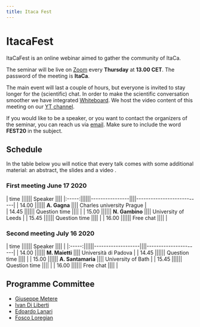 ```yaml
---
title: Itaca Fest
---
```


# ItacaFest

ItaCaFest is an online webinar aimed to gather the community of ItaCa. 

The seminar will be live on [Zoom]() every __Thursday__ at __13.00 CET__. The password of the meeting is __ItaCa__. 

The main event will last a couple of hours, but everyone is invited to stay longer for the (scientific) chat. In order to make the scientific conversation smoother we have integrated [Whiteboard](https://www.whiteboard.team). We host the video content of this meeting on our [YT channel]().

If you would like to be a speaker, or you want to contact the organizers of the seminar, you can reach us via [email](). Make sure to include the word __FEST20__ in the subject.

## Schedule


In the table below you will notice that every talk comes with some additional material: an abstract, the slides and a video . 


### First meeting June 17 2020

| time  ||||||  Speaker       |||| 
|:-----:||||||----------------||||---------------------------|
| 14.00 |||||| **A. Gagna**   |||| Charles university Prague |	
| 14.45 |||||| Question time  ||||                           |
| 15.00 |||||| **N. Gambino** |||| University of Leeds       |
| 15.45 |||||| Question time  ||||                           |
| 16.00 |||||| Free chat      ||||                           |

### Second meeting July 16 2020

| time  ||||||  Speaker          ||||                      | 
|:-----:||||||-------------------||||----------------------| 
| 14.00 |||||| **M. Maietti**	   |||| Università di Padova | 
| 14.45 |||||| Question time     ||||                      | 
| 15.00 |||||| **A. Santamaria** |||| University of Bath   | 
| 15.45 |||||| Question time     ||||                      | 
| 16.00 |||||| Free chat         ||||                      | 



## Programme Committee

- [Giuseppe Metere](http://math.unipa.it/metere/)
- [Ivan Di Liberti](https://diliberti.github.io)
- [Edoardo Lanari](https://sites.google.com/view/edoardo-lanari/)
- [Fosco Loregian](http://tetrapharmakon.github.io)